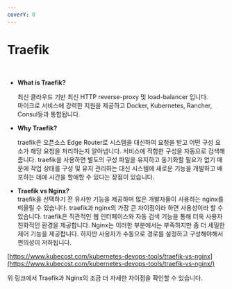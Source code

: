 ```yaml
---
coverY: 0
---
```


# Traefik

<figure><img src="../../../.gitbook/assets/스크린샷 2023-12-15 05.17.27.png" alt=""><figcaption></figcaption></figure>

*   **What is Traefik?**

    최신 클라우드 기반 최신 HTTP reverse-proxy 및 load-balancer 입니다.\
    마이크로 서비스에 강력한 지원을 제공하고 Docker, Kubernetes, Rancher, Consul등과 통합됩니다.
*   **Why Traefik?**

    traefik은 오픈소스 Edge Router로 시스템을 대신하여 요청을 받고 어떤 구성 요소가 해당 요청을 처리하는지 알아냅니다. 서비스에 적합한 구성을 자동으로 검색해줍니다. traefik을 사용하면 별도의 구성 파일을 유지하고 동기화할 필요가 없기 때문에 작업 상태를 구성 및 유지 관리하는 대신 시스템에 새로운 기능을 개발하고 배포하는 데에 시간을 할애할 수 있다는 장점이 있습니다.
* **Traefik vs Nginx?**\
  traefik을 선택하기 전 유사한 기능을 제공하며 많은 개발자들이 사용하는 nginx를 떠올릴 수 있습니다. traefik과 nginx의 가장 큰 차이점이라 하면 사용성이라 할 수 있습니다. traefik은 직관적인 웹 인터페이스와 자동 검색 기능을 통해 더욱 사용자 친화적인 환경을 제공합니다. Nginx는 이러한 부분에서는 부족하지만 좀 더 세밀한 제어 기능을 제공합니다. 하지만 사용자가 수동으로 경로를 설정하고 구성해야해서 편의성이 저하됩니다.

[https://www.kubecost.com/kubernetes-devops-tools/traefik-vs-nginx](https://www.kubecost.com/kubernetes-devops-tools/traefik-vs-nginx/)

위 링크에서 Traefik과 Nginx의 조금 더 자세한 차이점을 확인할 수 있습니다.







